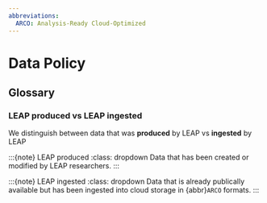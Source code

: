 ```yaml
---
abbreviations:
  ARCO: Analysis-Ready Cloud-Optimized
---
```


# Data Policy

## Glossary

### LEAP produced vs LEAP ingested

We distinguish between data that was **produced** by LEAP vs **ingested** by LEAP

:::{note} LEAP produced
:class: dropdown
Data that has been created or modified by LEAP researchers.
:::

:::{note} LEAP ingested
:class: dropdown
Data that is already publically available but has been ingested into cloud storage in {abbr}`ARCO` formats.
:::
